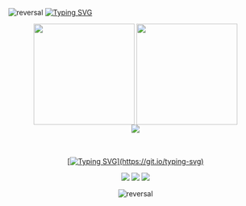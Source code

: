 ![reversal](https://capsule-render.vercel.app/api?type=waving&reversal=true&&color=0:808080,100:000080&reversal=true&section=header&animation=fadeIn)
[![Typing SVG](https://readme-typing-svg.herokuapp.com?font=Kanit&size=35&letterSpacing=&pause=1000&color=1400DF97&center=true&vCenter=true&width=100000&height=45&lines=Hello+there!+;I'm+Lunz;I'm+a+fullstack+developer)](https://git.io/typing-svg)


<div align="center">
<img height=200 align="center" src="https://github-readme-stats.vercel.app/api?username=lunzjoao&show_icons=true&theme=tokyonight&hide_border=true" />
<img height=200 align="center" src="https://github-readme-stats.vercel.app/api/top-langs?username=anuraghazra&layout=compact&langs_count=8&card_width=320&theme=tokyonight&hide_border=true" />
</div>
<div align="center">
<a href="https://skillicons.dev">
<img src="https://skillicons.dev/icons?i=java,kotlin,py,nodejs,react,aws,docker,git,bash" />

<br>
<br>
<br>

[![Typing SVG](https://readme-typing-svg.herokuapp.com?font=Kanit&size=18&pause=1000&color=A9A9A9C8&background=FFFFFF10&center=true&vCenter=true&repeat=false&width=135&height=30&lines=+Contact+me!)](https://git.io/typing-svg)
 <div align="center">  
  <a href="https://discord.gg/lunzjoao" target="_blank"><img src="https://img.shields.io/badge/Discord-7289DA?style=for-the-badge&logo=discord&logoColor=white" target="_blank"></a> 
  <a href="https://x.com/joaoplunz" target="_blank"><img src="https://img.shields.io/badge/-1DA1F2?style=for-the-badge&logo=X&logoColor=white" target="_blank"></a> 
  <a href="mailto:lunzjoao@gmail.com"><img src="https://img.shields.io/badge/-Gmail-%23333?style=for-the-badge&logo=gmail&logoColor=white" target="_blank"></a>

 ![reversal](https://capsule-render.vercel.app/api?type=waving&reversal=true&&color=0:808080,100:000080&reversal=true&section=footer&animation=fadeIn) 
